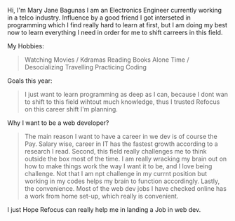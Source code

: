 Hi, I'm Mary Jane Bagunas I am an Electronics Engineer currently working in a telco industry.
Influence by a good friend I got interseted in programming which I find really hard to learn at first, but I am doing my best now to learn everything I need in order for me to shift carreers in this field.

My Hobbies:

> Watching Movies / Kdramas
> Reading Books
> Alone Time / Desocializing
> Travelling
> Practicing Coding

Goals this year:

> I just want to learn programming as deep as I can, because I dont
> wan to shift to this field wihtout much knowledge, thus I trusted
> Refocus on this career shift I'm planning.

Why I want to be a web developer?

> The main reason I want to have a career in we dev is of course
> the Pay. Salary wise, career in IT has the fastest growth according to a research I read.
> Second, this field really challenges me to think outside the box most of the time. I am really wracking my brain out on how to make things work the way I want it to be, and I love being challenge. Not that I am npt challenge in my currnt position but working in my codes helps my brain to function accordingly.
> Lastly, the convenience. Most of the web dev jobs I have checked online has a work from home set-up, which really is convenient.

I just Hope Refocus can really help me in landing a Job in web dev.
